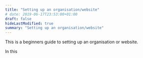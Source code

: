 ```yaml
---
title: "Setting up an organisation/website"
# date: 2019-06-17T23:53:00+01:00
draft: false
hideLastModified: true
summary: "Setting up an organisation/website"
---
```


This is a beginners guide to setting up an organisation or website.

In this 
